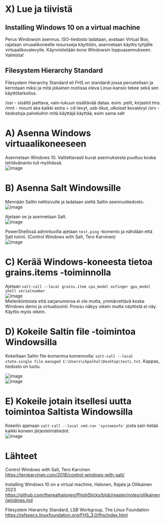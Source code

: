 # X) Lue ja tiivistä  

## Installing Windows 10 on a virtual machine  
Perus Windowsin asennus. ISO-tiedosto ladataan, avataan Virtual Box, rajataan viruaalikoneelle resursseja käyttöön, asennetaan käyttis tyhjälle virtuaalikovalevylle. Käynnistetään kone Windowsin loppuasennukseen. Valmista!  

## Filesystem Hierarchy Standard  

Filesystem Hierarchy Standard eli FHS on standardi jossa perustellaan ja kerrotaan miksi ja mitä jokainen rootissa oleva Linux-kansio tekee sekä sen käyttötarkoitus.

/usr - sisältö jaettava, vain-lukuun sisältävää dataa. esim. pelit, kirjastot tms.
/mnt - mount aka kaikki extra = cd-levyt, usb-tikut, ulkoiset kovalevyt
/srv - tiedostoja palveluihin mitä käyttäjä käyttää, esim sama salt

# A) Asenna Windows virtuaalikoneeseen  
Asennetaan Windows 10. Valitettavasti kuvat asennuksesta puuttuu koska tehtävänanto tuli myöhässä.  
![image](https://github.com/bladexanarchy/pal_hal/assets/91332151/3450ffed-bf0e-4f79-90b5-891a26c147dd)  

# B) Asenna Salt Windowsille  
Mennään Saltin nettisivulle ja ladataan sieltä Saltin asennustiedosto.  
![image](https://github.com/bladexanarchy/pal_hal/assets/91332151/a72c467a-a00a-4327-b616-cc9076cd9b5b)  

Ajetaan se ja asennetaan Salt.  
![image](https://github.com/bladexanarchy/pal_hal/assets/91332151/c2cf01bc-1547-4d85-add1-26f9f60ab0a5)  

PowerShellissä adminluvilla ajetaan ```test.ping``` -komento ja nähdään että Salt toimii.
(Control Windows with Salt, Tero Karvinen)  
![image](https://github.com/bladexanarchy/pal_hal/assets/91332151/5952540c-670d-426a-b76e-d3921b739a8a)  


# C) Kerää Windows-koneesta tietoa grains.items -toiminnolla  
Ajetaan ```salt-call --local grains.item cpu_model osfinger gpu_model shell serialnumber```  
![image](https://github.com/bladexanarchy/pal_hal/assets/91332151/784d680c-6683-4bbc-a5bd-38afc38c299d)  
Mielenkiintoista että sarjanumeroa ei ole mutta, ymmärrettävä koska Windows demo ja virtualisointi. Prossu näkyy oikein mutta näyttistä ei näy. Käyttis myös oikein.  

# D) Kokeile Saltin file -toimintoa Windowsilla  

Kokeillaan Saltin file-komentoa komennolla: ```salt-call --local state.single file.managed C:\Users\ckpalhal\Desktop\testi.txt```. Kappas, tiedosto on luotu.  

![image](https://github.com/bladexanarchy/pal_hal/assets/91332151/127c37ef-f4bc-4fee-8fa0-f625691812ff)  
![image](https://github.com/bladexanarchy/pal_hal/assets/91332151/3da7c56c-965d-417b-bbba-066b77813d6d)  


# E) Kokeile jotain itsellesi uutta toimintoa Saltista Windowsilla  
Kokeilin ajamaan ```salt-call --local cmd.run 'systeminfo'``` josta sain tietää kaikki koneen järjestelmätiedot.  
![image](https://github.com/bladexanarchy/pal_hal/assets/91332151/d9ad0fde-edc4-4f27-b497-f87a9bb50c14)  

# Lähteet  

Control Windows with Salt, Tero Karvinen  
https://terokarvinen.com/2018/control-windows-with-salt/  

Installing Windows 10 on a virtual machine, Halonen, Rajala ja Ollikainen 2023  
https://github.com/therealhalonen/PhishSticks/blob/master/notes/ollikainen/windows.md  

Filesystem Hierarchy Standard, LSB Workgroup, The Linux Foundation  
https://refspecs.linuxfoundation.org/FHS_3.0/fhs/index.html  
